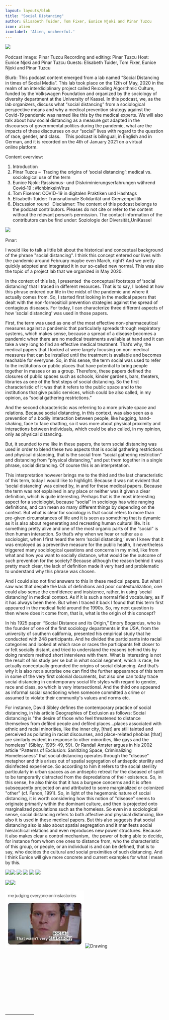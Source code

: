 ```yaml
---
layout: layouts/blob
title: "Social Distancing"
author: Elisabeth Tuider, Tom Fixer, Eunice Njoki and Pinar Tuzcu 
icon: alien
iconlabel: 'Alien, uncheerful.'
---
```


![](/img/Lab_Social_Distancing_.png)

Podcast image: Pinar Tuzcu
Recording and editing: Pinar Tuzcu
Host: Eunice Njoki and Pinar Tuzcu
Guests: Elisabeth Tuider, Tom Fixer, Eunice Njoki and Pinar Tuzcu 

Blurb: 
This podcast content emerged from a lab named “Social Distancing in times of Social Media”. This lab took place on the 12th of May, 2020 in the realm of an interdiciplinary project called Re:coding Algorithmic Culture, funded by the Volkswagen Foundation and organized by the sociology of diversity department at the University of Kassel. In this podcast, we, as the lab organizers, discuss what “social distancing” from a sociological perspective means and why a medical prevention strategy against the Covid-19 pandemic was named like this by the medical experts. We will also talk about how social distancing as a measure got adapted in the discourses of governmental politics during the pandemic, what are the impacts of these discourses on our “social” lives with regard to the question of race, gender, and class. 
 
This podcast is bilingual, in English and in German, and it is recorded on the 4th of January 2021 on a virtual online platform.
 

Content overview:
1. Introduction
2. Pinar Tuzcu –  Tracing the origins of ‘social distancing’: medical vs. sociological use of the term
3. Eunice Njoki: Rassismus- und Diskriminierungserfahrungen während Covid-19 : #IchbinkeinVirus
4. Tom Fixemer: COVID-19 in digitalen Praktiken und Hashtags
5. Elisabeth Tuider: Transnationale Solidarität und Grenzenpolitik 
6. Discussion round
 
Disclaimer: The content of this podcast belongs to the podcast contributors. Pleases do not cite or refer to the content without the relevant person’s permission. The contact information of the contributors can be find under: Soziologie der Diversität_UniKassel


![](/img/socialdistancing_podcastimage_3.png)

Pınar:

I would like to talk a little bit about the historical and conceptual background of the phrase "social distancing". I think this concept entered our lives with the pandemic around February maybe even March, right? And we pretty quickly adopted and integrated it in our so-called new normal. This was also the topic of a project lab that we organized in May 2020. 

In the context of this lab, I presented  the conceptual footsteps of ‘social distancing’ that I traced in different resources. That is to say, I looked at how this phrase entered our life in the midst of the pandemic and where it actually comes from. So, I started first looking in the medical papers that dealt with the non-formositicil prevention strategies against the spread of contagious diseases. For today, I can characterize three different aspects of how ‘social distancing’ was used in those papers.

First, the term was used as one of the most effective non-pharmaceutical measures against a pandemic that particularly spreads through respiratory systems, which makes sense, because a spread of a disease becomes a pandemic when there are no medical treatments available at hand and it can take a very long to find an effective medical treatment. That’s why, the medical papers that I looked at were largely focusing on non-medical measures that can be installed until the treatment is available and becomes reachable for everyone. So, in this sense, the term social was used to refer to the institutions or public places that have potential to bring people together in masses or as a group. Therefore, these papers defined the closures of public spaces such as schools, kinder gardens, bars, theaters, libraries as one of the first steps of social distancing. So the first characteristic of it was that it refers to the public space and to the institutions that give public services, which could be also called, in my opinion, as “social gathering restrictions.” 

And the second characteristic was referring to a more private space and relations. Because social distancing, in this context, was also seen as a prevention of a bodily interaction between people, like hugging, hand-shaking, face to face chatting, so it was more about physical proximity and interactions between individuals, which could be also called, in my opinion, only as physical distancing.

But, it sounded to me like in these papers, the term social distancing was used in order to blend these two aspects that is social gathering restrictions and physical distancing, that is the social from “social gathering restriction” and distancing from “physical distancing,” and put them together in a single phrase, social distancing. Of course this is an interpretation.

This interpretation however brings me to the third and the last characteristic of this term, today I would like to highlight. Because it was not evident that ‘social distancing’ was coined by, in and for these medical papers. Because the term was not explained in any place or neither was it given a clear definition, which is quite interesting. Perhaps that is the most interesting aspect for a sociologist, because “social” in sociology has wide ranging definitions, and can mean so many different things by depending on the context. But what is clear for sociology is that social refers to more than pre-given circumstances of life and it is seen as something that is dynamic as it is also about regenerating and recreating human cultural life. It is something pretty alive and one of the most organic parts of the “social” is then human interaction. So that’s why when we hear or rather as a sociologist, when I first heard the term ‘social distancing,’ even I knew that it was employed as a preventive measure for the public health, it nevertheless triggered many sociological questions and concerns in my mind, like from what and how you want to socially distance, what would be the outcome of such prevention for the society? Because although the reason behind it was pretty much clear, the lack of definition made it very hard and problematic to understand why this phrase was chosen. 

And I could also not find answers to this in these medical papers. But what I saw was that despite the lack of definitions and poor contextualization, one could also sense the confidence and insistence, rather, in using ‘social distancing’ in medical context. As if it is such a normal field vocabulary, as if it has always been there. But when I traced it back I found that this term first appeared in the medical field around the 1990s. So, my next question is then where does it come from, that is, what is the origin of this concept?

In his 1925 paper  “Social Distance and its Origin,” Emory Bogardus, who is the founder of one of the first sociology departments in the USA, from the university of southern california, presented his empirical study that he conducted with 248 participants. And he divided the participants into racial categories and looked at which race or races the participants felt closer to or felt socially distant, and tried to understand the reasons behind this by doing random method short interviews with them. What is interesting is not the result of his study per se but in what social segment, which is race, he actually conceptually grounded the origins of social distancing. And that’s why it is also not a surprise one can find the further appearance of this term in some of the very first colonial documents, but also one can today trace social distancing in contemporary social life styles with regard to gender, race and class, so which is very intersectional. And the third one appeared as informal social sanctioning when someone committed a crime or assumed to violate their community's values and norms etc. 

For instance, David Sibley defines the contemporary practice of social distancing, in his article Geographies of Exclusion as follows: Social distancing is "the desire of those who feel threatened to distance themselves from defiled people and defiled places...places associated with ethnic and racial minorities, like the inner city, [that] are still tainted and perceived as polluting in racist discourses, and place-related phobias [that] are similarly evident in response to other minorities, like gays and the homeless" (Sibley, 1995: 49, 59). Or Randall Amster argues in his 2002 article “Patterns of Exclusion: Sanitizing Space, Criminalizing Homelessness” that social distancing operates through the "disease" metaphor and this arises out of spatial segregation of antiseptic sterility and disinfected experience. So according to him it refers to the social sterility particularly in urban spaces as an antiseptic retreat for the diseased of spirit to be temporarily distracted from the depredations of their existence. So, in this sense, he also thinks that it has a burgeoe concerns and it is often subsequently projected on and attributed to some marginalized or colonized "other" (cf. Fanon, 1991). So, in light of the hegemonic nature of social distancing, it is worth considering how this notion of "disease" seems to originate primarily within the dominant culture, and then is projected onto marginalized populations such as the homeless.
So even in a sociological sense, social distancing refers to both affective and physical distancing, like also it is used in these medical papers. But this also suggests that social distancing also is also about spatial segregation and it manifests social hierarchical relations and even reproduces new power structures. Because it also makes clear a control mechanism,  the power of being able to decide, for instance from whom one ones to distance from, who the characteristic of this group, or people, or an individual is and can be defined, that is to say, who decides the cultural and social proximities of such distancing. And I think Eunice will give more concrete and current examples for what I mean by this.



![](/img/Lab-Memes.png)![](/img/Lab_Meme1.png) ![](/img/lab_meme_2.png)
![](/img/lab_meme4.png) ![](/img/lab_meme_5.png) ![](/img/lab_meme6.png)

![](/img/meme9.png)![](/img/meme10.png)  



<tr>
<td> <img src="lab_meme_2.png" alt="Drawing" style="width: 250px;"/> </td>
<td> <img src="Lab_Meme1.png" alt="Drawing" style="width: 250px;"/> </td>
</tr>




 



 


 





 


 



 










–––––––––––––

 

